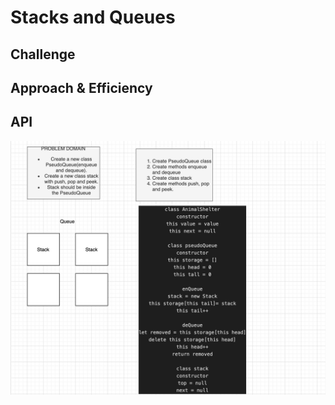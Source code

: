 # Stacks and Queues
<!-- Short summary or background information -->



## Challenge
<!-- Description of the challenge -->



## Approach & Efficiency
<!-- What approach did you take? Why? What is the Big O space/time for this approach? -->



## API
<!-- Description of each method publicly available to your Stack and Queue-->

![whiteboard](Animal.png)